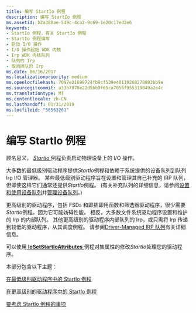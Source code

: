 ```yaml
---
title: 编写 StartIo 例程
description: 编写 StartIo 例程
ms.assetid: b2a380ae-549c-4ca2-9c69-1e20c17ed2e6
keywords:
- StartIo 例程，有关 StartIo 例程
- StartIo 例程编写
- 启动 I/O 操作
- I/O 操作起始 WDK 内核
- Irp WDK 内核队列
- 队列的 Irp
- 取消排队的 Irp
ms.date: 06/16/2017
ms.localizationpriority: medium
ms.openlocfilehash: 7097e21699724fb9cf539e40110268278803bb9e
ms.sourcegitcommit: a33b7978e22d5bb9f65ca7056f955319049a2e4c
ms.translationtype: MT
ms.contentlocale: zh-CN
ms.lasthandoff: 01/31/2019
ms.locfileid: "56563261"
---
```

# <a name="writing-a-startio-routine"></a>编写 StartIo 例程





顾名思义， [ *StartIo* ](https://msdn.microsoft.com/library/windows/hardware/ff563858)例程负责启动物理设备上的 I/O 操作。

大多数的最低级别驱动程序提供*StartIo*例程和依赖于系统提供的设备队列到队列 Irp I/O 管理器。 某些最低级别驱动程序旨在设置和管理其自己补充的 IRP 队列，但即使这样它们通常还提供*StartIo*例程。 (有关补充队列的详细信息，请参阅[设置和使用设备队列](setting-up-and-using-device-queues.md)并[管理设备队列](managing-device-queues.md)。)

更高级别的驱动程序，包括 FSDs 和即插即用函数和筛选器驱动程序，很少需要*StartIo*例程，因为它可能妨碍性能。 相反，大多数文件系统驱动程序设置和维护的 Irp 的内部队列。 其他更高级别的驱动程序内部队列的 Irp，或只需将 Irp 传递到较低的驱动程序，从其调度例程。 请参阅[Driver-Managed IRP 队列](driver-managed-irp-queues.md)有关详细信息。

可以使用[ **IoSetStartIoAttributes** ](https://msdn.microsoft.com/library/windows/hardware/ff550330)例程对集属性的修改*StartIo*处理您的驱动程序。

本部分包含以下主题：

[在最低级别驱动程序中的 StartIo 例程](startio-routines-in-lowest-level-drivers.md)

[在更高级别的驱动程序中的 StartIo 例程](startio-routines-in-higher-level-drivers.md)

[要考虑 StartIo 例程的事项](points-to-consider-for-startio-routines.md)

 

 




